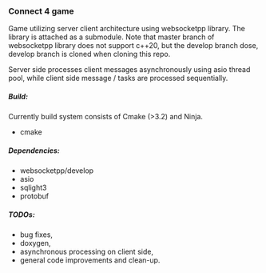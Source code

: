 ### Connect 4 game
Game utilizing server client architecture using websocketpp library. The library is attached as a submodule. Note that master branch of websocketpp library does not support c++20, but the develop branch dose, develop branch is cloned when cloning this repo.

Server side processes client messages asynchronously using asio thread pool, while client side message / tasks are processed sequentially.

##### Build:
Currently build system consists of Cmake (>3.2) and Ninja.
- cmake


##### Dependencies:
- websocketpp/develop
- asio
- sqlight3
- protobuf



##### TODOs:
- bug fixes,
- doxygen,
- asynchronous processing on client side,
- general code improvements and clean-up.